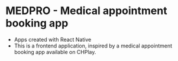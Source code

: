 # MEDPRO - Medical appointment booking app
- Apps created with React Native
- This is a frontend application, inspired by a medical appointment booking app available on CHPlay. 



